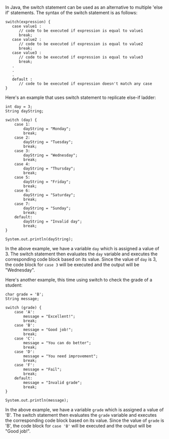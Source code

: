 In Java, the switch statement can be used as an alternative to multiple 'else if' statements. The syntax of the switch statement is as follows:

```
switch(expression) {
   case value1 :
      // code to be executed if expression is equal to value1
      break;
   case value2 :
      // code to be executed if expression is equal to value2
      break;
   case value3 :
      // code to be executed if expression is equal to value3
      break;
   .
   .
   .
   default :
      // code to be executed if expression doesn't match any case
}
```

Here's an example that uses switch statement to replicate else-if ladder:

```
int day = 3;
String dayString;

switch (day) {
    case 1:
        dayString = "Monday";
        break;
    case 2:
        dayString = "Tuesday";
        break;
    case 3:
        dayString = "Wednesday";
        break;
    case 4:
        dayString = "Thursday";
        break;
    case 5:
        dayString = "Friday";
        break;
    case 6:
        dayString = "Saturday";
        break;
    case 7:
        dayString = "Sunday";
        break;
    default:
        dayString = "Invalid day";
        break;
}

System.out.println(dayString);
```

In the above example, we have a variable `day` which is assigned a value of 3. The switch statement then evaluates the `day` variable and executes the corresponding code block based on its value. Since the value of `day` is 3, the code block for `case 3` will be executed and the output will be "Wednesday".

Here's another example, this time using switch to check the grade of a student:

```
char grade = 'B';
String message;

switch (grade) {
    case 'A':
        message = "Excellent!";
        break;
    case 'B':
        message = "Good job!";
        break;
    case 'C':
        message = "You can do better";
        break;
    case 'D':
        message = "You need improvement";
        break;
    case 'F':
        message = "Fail";
        break;
    default:
        message = "Invalid grade";
        break;
}

System.out.println(message);
```

In the above example, we have a variable `grade` which is assigned a value of 'B'. The switch statement then evaluates the `grade` variable and executes the corresponding code block based on its value. Since the value of `grade` is 'B', the code block for `case 'B'` will be executed and the output will be "Good job!".